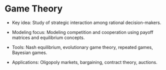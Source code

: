 # Game Theory

- Key idea: Study of strategic interaction among rational decision-makers.

- Modeling focus: Modeling competition and cooperation using payoff matrices and equilibrium concepts.

- Tools: Nash equilibrium, evolutionary game theory, repeated games, Bayesian games.

- Applications: Oligopoly markets, bargaining, contract theory, auctions.